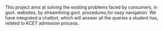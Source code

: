 This project aims at solving the existing problems faced by consumers, in govt. websites, by streamlining govt. procedures,for easy navigation. We have integrated a chatbot, which will answer all the queries a student has, related to KCET admission process.
